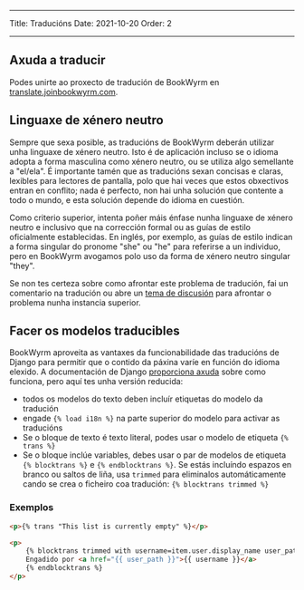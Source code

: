 - - -
Title: Traducións Date: 2021-10-20 Order: 2
- - -

## Axuda a traducir

Podes unirte ao proxecto de tradución de BookWyrm en [translate.joinbookwyrm.com](https://translate.joinbookwyrm.com/).

## Linguaxe de xénero neutro

Sempre que sexa posible, as traducións de BookWyrm deberán utilizar unha linguaxe de xénero neutro. Isto é de aplicación incluso se o idioma adopta a forma masculina como xénero neutro, ou se utiliza algo semellante a "el/ela". É importante tamén que as traducións sexan concisas e claras, lexibles para lectores de pantalla, polo que hai veces que estos obxectivos entran en conflito; nada é perfecto, non hai unha solución que contente a todo o mundo, e esta solución depende do idioma en cuestión.

Como criterio superior, intenta poñer máis énfase nunha linguaxe de xénero neutro e inclusivo que na corrección formal ou as guías de estilo oficialmente establecidas. En inglés, por exemplo, as guías de estilo indican a forma singular do pronome "she" ou "he" para referirse a un individuo, pero en BookWyrm avogamos polo uso da forma de xénero neutro singular "they".

Se non tes certeza sobre como afrontar este problema de tradución, fai un comentario na tradución ou abre un [tema de discusión](https://translate.joinbookwyrm.com/project/bookwyrm/discussions) para afrontar o problema nunha instancia superior.

## Facer os modelos traducibles

BookWyrm aproveita as vantaxes da funcionabilidade das traducións de Django para permitir que o contido da páxina varíe en función do idioma elexido. A documentación de Django [proporciona axuda](https://docs.djangoproject.com/en/3.2/topics/i18n/translation/#internationalization-in-template-code) sobre como funciona, pero aquí tes unha versión reducida:

* todos os modelos do texto deben incluír etiquetas do modelo da tradución
* engade `{% load i18n %}` na parte superior do modelo para activar as traducións
* Se o bloque de texto é texto literal, podes usar o modelo de etiqueta `{% trans %}`
* Se o bloque inclúe variables, debes usar o par de modelos de etiqueta `{% blocktrans %}` e `{% endblocktrans %}`. Se estás incluíndo espazos en branco ou saltos de liña, usa `trimmed` para eliminalos automáticamente cando se crea o ficheiro coa tradución: `{% blocktrans trimmed %}`

### Exemplos

```html
<p>{% trans "This list is currently empty" %}</p>

<p>
    {% blocktrans trimmed with username=item.user.display_name user_path=item.user.local_path %}
    Engadido por <a href="{{ user_path }}">{{ username }}</a>
    {% endblocktrans %}
</p>
```
